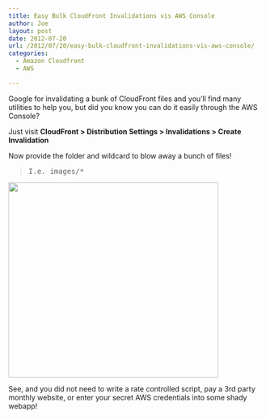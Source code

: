```yaml
---
title: Easy Bulk CloudFront Invalidations vis AWS Console
author: Joe
layout: post
date: 2012-07-20
url: /2012/07/20/easy-bulk-cloudfront-invalidations-vis-aws-console/
categories:
  - Amazon Cloudfront
  - AWS

---
```

Google for invalidating a bunk of CloudFront files and you&#8217;ll find many utilities to help you, but did you know you can do it easily through the AWS Console?

Just visit **CloudFront > Distribution Settings > Invalidations > Create Invalidation**

Now provide the folder and wildcard to blow away a bunch of files!

> <pre>I.e. images/*</pre>

<span class="frame-outer  aligncenter size-full wp-image-77"><span><span><span><span><a href="http://www.lustforge.com/wp-content/uploads/2012/07/Selection_0311.png"><img src="http://www.lustforge.com/wp-content/uploads/2012/07/Selection_0311.png" alt="" title="Selection_031" width="415" height="386" class="aligncenter size-full wp-image-77" srcset="https://lustforge.com/wp-content/uploads/2012/07/Selection_0311-300x279.png 300w, https://lustforge.com/wp-content/uploads/2012/07/Selection_0311.png 579w" sizes="(max-width: 579px) 100vw, 579px" /></a></span></span></span></span></span>

See, and you did not need to write a rate controlled script, pay a 3rd party monthly website, or enter your secret AWS credentials into some shady webapp!